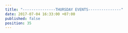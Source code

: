 ```yaml
---
title: "---------------THURSDAY EVENTS---------------"
date: 2017-07-04 16:33:00 +07:00
published: false
position: 35
---
```


